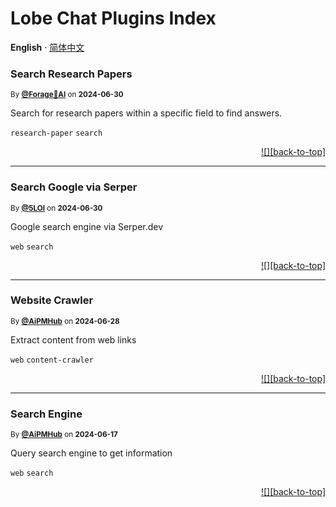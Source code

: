 <h1>Lobe Chat Plugins Index</h1>

**English** · [简体中文](./README.zh-CN.md)<!-- AWESOME PLUGINS --> 

### Search Research Papers

<sup>By **[@Forage🌿AI](https://www.theforage.cn)** on **2024-06-30**</sup>

Search for research papers within a specific field to find answers.

`research-paper` `search`

<div align="right">

[![][back-to-top]](#readme-top)

</div>

---

### Search Google via Serper

<sup>By **[@5LOI](https://www.5loi.com)** on **2024-06-30**</sup>

Google search engine via Serper.dev

`web` `search`

<div align="right">

[![][back-to-top]](#readme-top)

</div>

---

### Website Crawler

<sup>By **[@AiPMHub](https://github.com/aipmhub/chat-plugin-web-crawler)** on **2024-06-28**</sup>

Extract content from web links

`web` `content-crawler`

<div align="right">

[![][back-to-top]](#readme-top)

</div>

---

### Search Engine

<sup>By **[@AiPMHub](https://github.com/aipmhub/chat-plugin-search-engine)** on **2024-06-17**</sup>

Query search engine to get information

`web` `search`

<div align="right">

[![][back-to-top]](#readme-top)

</div>

 